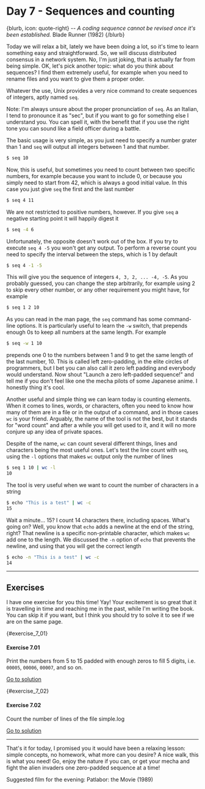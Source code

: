 # Day 7 - Sequences and counting

{blurb, icon: quote-right}
-- _A coding sequence cannot be revised once it's been established._
Blade Runner (1982)
{/blurb}

Today we will relax a bit, lately we have been doing a lot, so it's time to learn something easy and straightforward. So, we will discuss distributed consensus in a network system. No, I'm just joking, that is actually far from being simple. OK, let's pick another topic: what do you think about sequences? I find them extremely useful, for example when you need to rename files and you want to give them a proper order.

Whatever the use, Unix provides a very nice command to create sequences of integers, aptly named `seq`.

Note: I'm always unsure about the proper pronunciation of `seq`. As an Italian, I tend to pronounce it as "sec", but if you want to go for something else I understand you. You can spell it, with the benefit that if you use the right tone you can sound like a field officer during a battle.

The basic usage is very simple, as you just need to specify a number grater than 1 and `seq` will output all integers between 1 and that number.

``` sh
$ seq 10
```

Now, this is useful, but sometimes you need to count between two specific numbers, for example because you want to include 0, or because you simply need to start from 42, which is always a good initial value. In this case you just give `seq` the first and the last number

``` sh
$ seq 4 11
```

We are not restricted to positive numbers, however. If you give `seq` a negative starting point it will happily digest it

``` sh
$ seq -4 6
```

Unfortunately, the opposite doesn't work out of the box. If you try to execute `seq 4 -5` you won't get any output. To perform a reverse count you need to specify the interval between the steps, which is 1 by default

``` sh
$ seq 4 -1 -5
```

This will give you the sequence of integers `4, 3, 2, ... -4, -5`. As you probably guessed, you can change the step arbitrarily, for example using 2 to skip every other number, or any other requirement you might have, for example

``` sh
$ seq 1 2 10
```

As you can read in the man page, the `seq` command has some command-line options. It is particularly useful to learn the `-w` switch, that prepends enough 0s to keep all numbers at the same length. For example

``` sh
$ seq -w 1 10
```

prepends one 0 to the numbers between 1 and 9 to get the same length of the last number, 10. This is called left zero-padding, in the elite circles of programmers, but I bet you can also call it zero left padding and everybody would understand. Now shout "Launch a zero left-padded sequence!" and tell me if you don't feel like one the mecha pilots of some Japanese anime. I honestly thing it's cool.

Another useful and simple thing we can learn today is counting elements. When it comes to lines, words, or characters, often you need to know how many of them are in a file or in the output of a command, and in those cases `wc` is your friend. Arguably, the name of the tool is not the best, but it stands for "word count" and after a while you will get used to it, and it will no more conjure up any idea of private spaces.

Despite of the name, `wc` can count several different things, lines and characters being the most useful ones. Let's test the line count with `seq`, using the `-l` options that makes `wc` output only the number of lines

``` sh
$ seq 1 10 | wc -l
10
```

The tool is very useful when we want to count the number of characters in a string

``` sh
$ echo "This is a test" | wc -c
15
```

Wait a minute... 15? I count 14 characters there, including spaces. What's going on? Well, you know that `echo` adds a newline at the end of the string, right? That newline is a specific non-printable character, which makes `wc` add one to the length. We discussed the `-n` option of `echo` that prevents the newline, and using that you will get the correct length

``` sh
$ echo -n "This is a test" | wc -c
14
```

* * *

## Exercises

I have one exercise for you this time! Yay! Your excitement is so great that it is travelling in time and reaching me in the past, while I'm writing the book. You can skip it if you want, but I think you should try to solve it to see if we are on the same page.


{#exercise_7_01}
#### Exercise 7.01
Print the numbers from 5 to 15 padded with enough zeros to fill 5 digits, i.e. `00005`, `00006`, `00007`, and so on.

[Go to solution](#solution_7_01)

{#exercise_7_02}
#### Exercise 7.02
Count the number of lines of the file simple.log

[Go to solution](#solution_7_02)


* * *

That's it for today, I promised you it would have been a relaxing lesson: simple concepts, no homework, what more can you desire? A nice walk, this is what you need! Go, enjoy the nature if you can, or get your mecha and fight the alien invaders one zero-padded sequence at a time!

Suggested film for the evening: Patlabor: the Movie (1989)